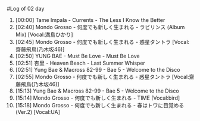 #Log of 02 day

1. [00:00] Tame Impala - Currents - The Less I Know the Better
1. [02:40] Mondo Grosso - 何度でも新しく生まれる - ラビリンス (Album Mix) [Vocal:満島ひかり]
1. [02:45] Mondo Grosso - 何度でも新しく生まれる - 惑星タントラ [Vocal:齋藤飛鳥(乃木坂46)]
1. [02:50] YUNG BAE - Must Be Love - Must Be Love
1. [02:51] 杏里 - Heaven Beach - Last Summer Whisper
1. [02:51] Yung Bae & Macross 82-99 - Bae 5 - Welcome to the Disco
1. [02:55] Mondo Grosso - 何度でも新しく生まれる - 惑星タントラ [Vocal:齋藤飛鳥(乃木坂46)]
1. [15:13] Yung Bae & Macross 82-99 - Bae 5 - Welcome to the Disco
1. [15:14] Mondo Grosso - 何度でも新しく生まれる - TIME [Vocal:bird]
1. [15:18] Mondo Grosso - 何度でも新しく生まれる - 春はトワに目覚める (Ver.2) [Vocal:UA]
